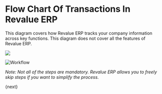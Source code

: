 # Flow Chart Of Transactions In Revalue ERP

This diagram covers how Revalue ERP tracks your company information across key
functions. This diagram does not cover all the features of Revalue ERP.

![](/docs/assets/old_images/erpnext/overview.png)


<img class="screenshot" alt="Workflow" src="/docs/assets/img/setup/overview.png">

_Note: Not all of the steps are mandatory. Revalue ERP allows you to freely skip
steps if you want to simplify the process._

{next}
